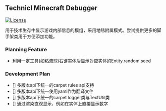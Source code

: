 ## Technicl Minecraft Debugger

[![License](https://img.shields.io/github/license/Fallen-Breath/fabric-mod-template.svg)](http://www.gnu.org/licenses/lgpl-3.0.html)

用于技术生存中显示游戏内部信息的模组，采用地毯附属模式。尝试提供更多的脚手架类用于方便添加功能。

### Planning Feature
- 利用一定工具(如粘液球)右键实体后显示对应实体的Entity.random.seed

### Development Plan
- [] 多版本api下统一的carpet rules api支持
- [] 多版本api下统一使用yaml作为翻译文件
- [] 多版本api下统一的carpet logger类与TextUtil类
- [] 通过渲染直观显示，例如在实体上直接显示数字
